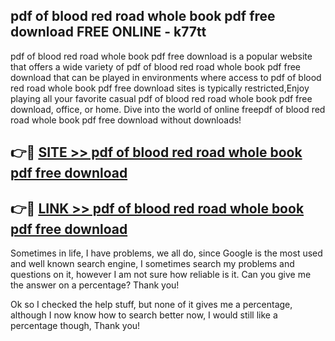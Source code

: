 ## pdf of blood red road whole book pdf free download FREE ONLINE - k77tt

pdf of blood red road whole book pdf free download is a popular website that offers a wide variety of pdf of blood red road whole book pdf free download that can be played in environments where access to pdf of blood red road whole book pdf free download sites is typically restricted,Enjoy playing all your favorite casual pdf of blood red road whole book pdf free download, office, or home. Dive into the world of online freepdf of blood red road whole book pdf free download without downloads!

## 👉🔴 [SITE >> pdf of blood red road whole book pdf free download](http://news.freeplayer.one?title=pdf_of_blood_red_road_whole_book_pdf_free_download&ref=FRRE)

## 👉🔴 [LINK >> pdf of blood red road whole book pdf free download](http://news.freeplayer.one?title=pdf_of_blood_red_road_whole_book_pdf_free_download&ref=FREE)

Sometimes in life, I have problems, we all do, since Google is the most used and well known search engine, I sometimes search my problems and questions on it, however I am not sure how reliable is it. Can you give me the answer on a percentage? Thank you!

Ok so I checked the help stuff, but none of it gives me a percentage, although I now know how to search better now, I would still like a percentage though, Thank you!